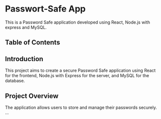 # Passwort-Safe App

This is a Password Safe application developed using React, Node.js with express and MySQL.

## Table of Contents


## Introduction

This project aims to create a secure Password Safe application using React for the frontend, Node.js with Express for the server, and MySQL for the database.

## Project Overview

The application allows users to store and manage their passwords securely. ...
